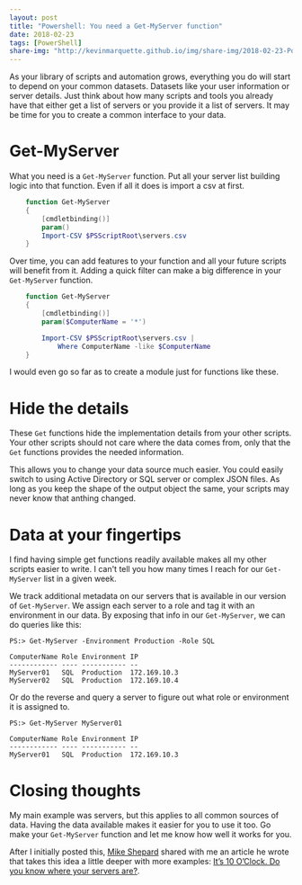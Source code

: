 ```yaml
---
layout: post
title: "Powershell: You need a Get-MyServer function"
date: 2018-02-23
tags: [PowerShell]
share-img: "http://kevinmarquette.github.io/img/share-img/2018-02-23-Powershell-Create-a-common-interface-to-your-datasets.png"
---
```


As your library of scripts and automation grows, everything you do will start to depend on your common datasets. Datasets like your user information or server details. Just think about how many scripts and tools you already have that either get a list of servers or you provide it a list of servers. It may be time for you to create a common interface to your data.

<!--more-->
# Get-MyServer

What you need is a `Get-MyServer` function. Put all your server list building logic into that function. Even if all it does is import a csv at first.

``` powershell
    function Get-MyServer
    {
        [cmdletbinding()]
        param()
        Import-CSV $PSScriptRoot\servers.csv
    }
```

Over time, you can add features to your function and all your future scripts will benefit from it. Adding a quick filter can make a big difference in your `Get-MyServer` function.

``` powershell
    function Get-MyServer
    {
        [cmdletbinding()]
        param($ComputerName = '*')

        Import-CSV $PSScriptRoot\servers.csv |
            Where ComputerName -like $ComputerName
    }
```

I would even go so far as to create a module just for functions like these.

# Hide the details

These `Get` functions hide the implementation details from your other scripts. Your other scripts should not care where the data comes from, only that the `Get` functions provides the needed information.

This allows you to change your data source much easier. You could easily switch to using Active Directory or SQL server or complex JSON files. As long as you keep the shape of the output object the same, your scripts may never know that anthing changed.

# Data at your fingertips

I find having simple get functions readily available makes all my other scripts easier to write. I can't tell you how many times I reach for our `Get-MyServer` list in a given week.

We track additional metadata on our servers that is available in our version of `Get-MyServer`. We assign each server to a role and tag it with an environment in our data. By exposing that info in our `Get-MyServer`, we can do queries like this:

    PS:> Get-MyServer -Environment Production -Role SQL

    ComputerName Role Environment IP
    ------------ ---- ----------- --
    MyServer01   SQL  Production  172.169.10.3
    MyServer02   SQL  Production  172.169.10.4

Or do the reverse and query a server to figure out what role or environment it is assigned to.

    PS:> Get-MyServer MyServer01

    ComputerName Role Environment IP
    ------------ ---- ----------- --
    MyServer01   SQL  Production  172.169.10.3

# Closing thoughts

My main example was servers, but this applies to all common sources of data. Having the data available makes it easier for you to use it too. Go make your `Get-MyServer` function and let me know how well it works for you.

After I initially posted this, [Mike Shepard](https://twitter.com/MikeShepard70) shared with me an article he wrote that takes this idea a little deeper with more examples: [It’s 10 O’Clock. Do you know where your servers are?](https://powershellstation.com/2013/12/13/its-10-oclock-do-you-know-where-your-servers-are/).
